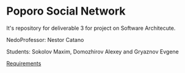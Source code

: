 # Poporo Social Network
It's repository for deliverable 3 for project on Software Architecute.

NedoProfessor: Nestor Catano

Students: Sokolov Maxim, Domozhirov Alexey and Gryaznov Evgene

[Requirements][req]


[req]:https://github.com/Somal/Poporo-Social-Network/blob/master/INO-SA-project-2016-03.pdf

